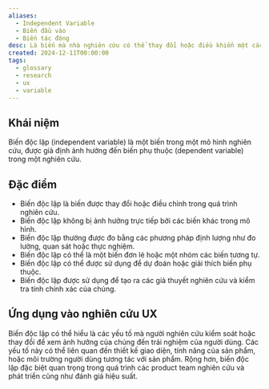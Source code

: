 ```yaml
---
aliases:
  - Independent Variable
  - Biến đầu vào
  - Biến tác động
desc: Là biến mà nhà nghiên cứu có thể thay đổi hoặc điều khiển một cách độc lập trong quá trình nghiên cứu để tìm hiểu tác động của nó đến biến phụ thuộc.
created: 2024-12-11T00:00:00
tags:
  - glossary
  - research
  - ux
  - variable
---
```

## Khái niệm

Biến độc lập (independent variable) là một biến trong một mô hình nghiên cứu, được giả định ảnh hưởng đến biến phụ thuộc (dependent variable) trong một nghiên cứu.‍

## ‍Đặc điểm‍

- Biến độc lập là biến được thay đổi hoặc điều chỉnh trong quá trình nghiên cứu.
- Biến độc lập không bị ảnh hưởng trực tiếp bởi các biến khác trong mô hình.
- Biến độc lập thường được đo bằng các phương pháp định lượng như đo lường, quan sát hoặc thực nghiệm.
- Biến độc lập có thể là một biến đơn lẻ hoặc một nhóm các biến tương tự.
- Biến độc lập có thể được sử dụng để dự đoán hoặc giải thích biến phụ thuộc.
- Biến độc lập được sử dụng để tạo ra các giả thuyết nghiên cứu và kiểm tra tính chính xác của chúng.

## Ứng dụng vào nghiên cứu UX

Biến độc lập có thể hiểu là các yếu tố mà người nghiên cứu kiểm soát hoặc thay đổi để xem ảnh hưởng của chúng đến trải nghiệm của người dùng. Các yếu tố này có thể liên quan đến thiết kế giao diện, tính năng của sản phẩm, hoặc môi trường người dùng tương tác với sản phẩm. Rộng hơn, biến độc lập đặc biệt quan trọng trong quá trình các product team nghiên cứu và phát triển cũng như đánh giá hiệu suất.